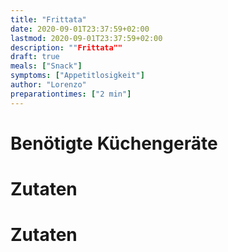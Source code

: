 ```yaml
---
title: "Frittata"
date: 2020-09-01T23:37:59+02:00
lastmod: 2020-09-01T23:37:59+02:00
description: ""Frittata""
draft: true
meals: ["Snack"]
symptoms: ["Appetitlosigkeit"]
author: "Lorenzo"
preparationtimes: ["2 min"]
---
```


# Benötigte Küchengeräte


# Zutaten


# Zutaten

